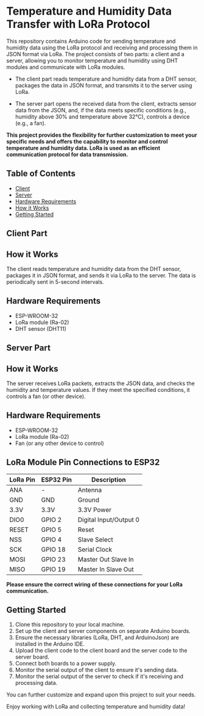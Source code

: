 # Temperature and Humidity Data Transfer with LoRa Protocol

This repository contains Arduino code for sending temperature and humidity data using the LoRa protocol and receiving and processing them in JSON format via LoRa. The project consists of two parts: a client and a server, allowing you to monitor temperature and humidity using DHT modules and communicate with LoRa modules.

- The client part reads temperature and humidity data from a DHT sensor, packages the data in JSON format, and transmits it to the server using LoRa.

- The server part opens the received data from the client, extracts sensor data from the JSON, and, if the data meets specific conditions (e.g., humidity above 30% and temperature above 32°C), controls a device (e.g., a fan).

**This project provides the flexibility for further customization to meet your specific needs and offers the capability to monitor and control temperature and humidity data. LoRa is used as an efficient communication protocol for data transmission.**

## Table of Contents
- [Client](#client)
- [Server](#server)
- [Hardware Requirements](#hardware-requirements)
- [How it Works](#how-it-works)
- [Getting Started](#getting-started)

## Client Part

## How it Works

The client reads temperature and humidity data from the DHT sensor, packages it in JSON format, and sends it via LoRa to the server. The data is periodically sent in 5-second intervals.

## Hardware Requirements

- ESP-WROOM-32
- LoRa module (Ra-02)
- DHT sensor (DHT11)

## Server Part

## How it Works

The server receives LoRa packets, extracts the JSON data, and checks the humidity and temperature values. If they meet the specified conditions, it controls a fan (or other device).

## Hardware Requirements

- ESP-WROOM-32
- LoRa module (Ra-02)
- Fan (or any other device to control)

## LoRa Module Pin Connections to ESP32

| LoRa Pin  | ESP32 Pin  | Description   |
|-----------|------------|---------------|
| ANA       | -          | Antenna       |
| GND       | GND        | Ground        |
| 3.3V      | 3.3V       | 3.3V Power    |
| DIO0      | GPIO 2     | Digital Input/Output 0 |
| RESET     | GPIO 5     | Reset         |
| NSS       | GPIO 4     | Slave Select  |
| SCK       | GPIO 18    | Serial Clock  |
| MOSI      | GPIO 23    | Master Out Slave In |
| MISO      | GPIO 19    | Master In Slave Out |

**Please ensure the correct wiring of these connections for your LoRa communication.**

## Getting Started

1. Clone this repository to your local machine.
2. Set up the client and server components on separate Arduino boards.
3. Ensure the necessary libraries (LoRa, DHT, and ArduinoJson) are installed in the Arduino IDE.
4. Upload the client code to the client board and the server code to the server board.
5. Connect both boards to a power supply.
6. Monitor the serial output of the client to ensure it's sending data.
7. Monitor the serial output of the server to check if it's receiving and processing data.

You can further customize and expand upon this project to suit your needs.

Enjoy working with LoRa and collecting temperature and humidity data!
